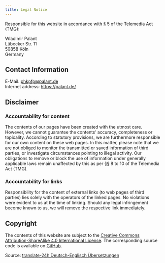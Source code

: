 ```yaml
---
title: Legal Notice
---
```


Responsible for this website in accordance with § 5 of the Telemedia Act (TMG):

Wladimir Palant\
Lübecker Str. 11\
50858 Köln\
Germany

## Contact Information

E-Mail: [phkpfp@palant.de](mailto:phkpfp@palant.de)\
Internet address: https://palant.de/

## Disclaimer

### Accountability for content

The contents of our pages have been created with the utmost care. However, we cannot guarantee the contents' accuracy, completeness or topicality. According to statutory provisions, we are furthermore responsible for our own content on these web pages. In this matter, please note that we are not obliged to monitor the transmitted or saved information of third parties, or investigate circumstances pointing to illegal activity. Our obligations to remove or block the use of information under generally applicable laws remain unaffected by this as per §§ 8 to 10 of the Telemedia Act (TMG).

### Accountability for links

Responsibility for the content of external links (to web pages of third parties) lies solely with the operators of the linked pages. No violations were evident to us at the time of linking. Should any legal infringement become known to us, we will remove the respective link immediately.

## Copyright

The contents of this website are subject to the [Creative Commons Attribution-ShareAlike 4.0 International License](http://creativecommons.org/licenses/by-sa/4.0/). The corresponding source code is available on [GitHub](https://github.com/palant/pfp-website/).

Source: [translate-24h Deutsch-Englisch Übersetzungen](http://www.translate-24h.de/)
